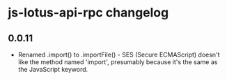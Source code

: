 # js-lotus-api-rpc changelog

0.0.11
------

* Renamed .import() to .importFile() - SES (Secure ECMAScript) doesn't
  like the method named 'import', presumably because it's the same as
  the JavaScript keyword.
  
